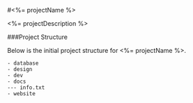 #<%= projectName %>

<%= projectDescription %>

###Project Structure

Below is the initial project structure for <%= projectName %>.

```
- database
- design
- dev
- docs
--- info.txt
- website
```